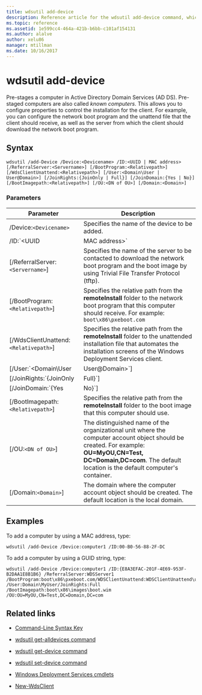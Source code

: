 ```yaml
---
title: wdsutil add-device
description: Reference article for the wdsutil add-device command, which pre-stages a computer in Active Directory Domain Services.
ms.topic: reference
ms.assetid: 1e599cc4-464a-421b-b6bb-c101af154131
ms.author: alalve
author: xelu86
manager: mtillman
ms.date: 10/16/2017
---
```


# wdsutil add-device



Pre-stages a computer in Active Directory Domain Services (AD DS). Pre-staged computers are also called *known computers*. This allows you to configure properties to control the installation for the client. For example, you can configure the network boot program and the unattend file that the client should receive, as well as the server from which the client should download the network boot program.

## Syntax

```
wdsutil /add-Device /Device:<Devicename> /ID:<UUID | MAC address> [/ReferralServer:<Servername>] [/BootProgram:<Relativepath>] [/WdsClientUnattend:<Relativepath>] [/User:<Domain\User | User@Domain>] [/JoinRights:{JoinOnly | Full}] [/JoinDomain:{Yes | No}] [/BootImagepath:<Relativepath>] [/OU:<DN of OU>] [/Domain:<Domain>]
```

### Parameters

| Parameter | Description |
|--|--|
| /Device:`<Devicename>` | Specifies the name of the device to be added. |
| /ID:`<UUID|MAC address>` | Specifies either the GUID/UUID or the MAC address of the computer. A GUID/UUID must be in one of two formats: Binary string (`/ID:ACEFA3E81F20694E953EB2DAA1E8B1B6`) or GUID string (`/ID:E8A3EFAC-201F-4E69-953E-B2DAA1E8B1B6`). A MAC address must be in the following format: **00B056882FDC** (no dashes) or **00-B0-56-88-2F-DC** (with dashes) |
| [/ReferralServer:`<Servername>`] | Specifies the name of the server to be contacted to download the network boot program and the boot image by using Trivial File Transfer Protocol (tftp). |
| [/BootProgram:`<Relativepath>`] | Specifies the relative path from the **remoteInstall** folder to the network boot program that this computer should receive. For example: `boot\x86\pxeboot.com` |
| [/WdsClientUnattend:`<Relativepath>`] | Specifies the relative path from the **remoteInstall** folder to the unattended installation file that automates the installation screens of the Windows Deployment Services client. |
| [/User:`<Domain\User|User@Domain>`] | Sets permissions on the computer account object to give the specified user the necessary rights to join the computer to the domain. |
| [/JoinRights:`{JoinOnly|Full}`] | Specifies the type of rights to be assigned to the user.<ul><li>**JoinOnly** - Requires the administrator to reset the computer account before the user can join the computer to the domain.</li><li>**Full** - Gives full access to the user, which includes the right to join the computer to the domain. |
| [/JoinDomain:`{Yes|No}`] | Specifies whether the computer should be joined to the domain as this computer account during operating system installation. The default value is **Yes**. |
| [/BootImagepath:`<Relativepath>`] | Specifies the relative path from the **remoteInstall** folder to the boot image that this computer should use. |
| [/OU:`<DN of OU>`] | The distinguished name of the organizational unit where the computer account object should be created. For example: **OU=MyOU,CN=Test, DC=Domain,DC=com**. The default location is the default computer's container. |
| [/Domain:`<Domain>`] | The domain where the computer account object should be created. The default location is the local domain. |

## Examples

To add a computer by using a MAC address, type:

```
wdsutil /add-Device /Device:computer1 /ID:00-B0-56-88-2F-DC
```

To add a computer by using a GUID string, type:

```
wdsutil /add-Device /Device:computer1 /ID:{E8A3EFAC-201F-4E69-953F-B2DAA1E8B1B6} /ReferralServer:WDSServer1 /BootProgram:boot\x86\pxeboot.com/WDSClientUnattend:WDSClientUnattend\unattend.xml /User:Domain\MyUser/JoinRights:Full /BootImagepath:boot\x86\images\boot.wim /OU:OU=MyOU,CN=Test,DC=Domain,DC=com
```

## Related links

- [Command-Line Syntax Key](command-line-syntax-key.md)

- [wdsutil get-alldevices command](wdsutil-get-alldevices.md)

- [wdsutil get-device command](wdsutil-get-device.md)

- [wdsutil set-device command](wdsutil-set-device.md)

- [Windows Deployment Services cmdlets](/powershell/module/wds)

- [New-WdsClient](/powershell/module/wds/New-WdsClient)
